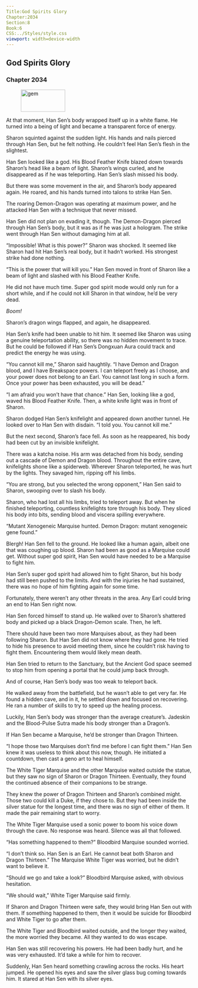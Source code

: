 ```yaml
---
Title:God Spirits Glory 
Chapter:2034 
Section:8 
Book:6 
CSS:../Styles/style.css 
viewport: width=device-width
---
```

  
## God Spirits Glory
### Chapter 2034
  
<figure>
	<img src="../Images/gem.gif" alt="gem" id="gem" width="120" height="60" />
</figure>
  

  
At that moment, Han Sen’s body wrapped itself up in a white flame. He turned into a being of light and became a transparent force of energy.

Sharon squinted against the sudden light. His hands and nails pierced through Han Sen, but he felt nothing. He couldn’t feel Han Sen’s flesh in the slightest.

Han Sen looked like a god. His Blood Feather Knife blazed down towards Sharon’s head like a beam of light. Sharon’s wings curled, and he disappeared as if he was teleporting. Han Sen’s slash missed his body.

But there was some movement in the air, and Sharon’s body appeared again. He roared, and his hands turned into talons to strike Han Sen.

The roaring Demon-Dragon was operating at maximum power, and he attacked Han Sen with a technique that never missed.

Han Sen did not plan on evading it, though. The Demon-Dragon pierced through Han Sen’s body, but it was as if he was just a hologram. The strike went through Han Sen without damaging him at all.

“Impossible! What is this power?” Sharon was shocked. It seemed like Sharon had hit Han Sen’s real body, but it hadn’t worked. His strongest strike had done nothing.

“This is the power that will kill you.” Han Sen moved in front of Sharon like a beam of light and slashed with his Blood Feather Knife.

He did not have much time. Super god spirit mode would only run for a short while, and if he could not kill Sharon in that window, he’d be very dead.

*Boom!*

Sharon’s dragon wings flapped, and again, he disappeared.

Han Sen’s knife had been unable to hit him. It seemed like Sharon was using a genuine teleportation ability, so there was no hidden movement to trace. But he could be followed if Han Sen’s Dongxuan Aura could track and predict the energy he was using.

“You cannot kill me,” Sharon said haughtily. “I have Demon and Dragon blood, and I have Breakspace powers. I can teleport freely as I choose, and your power does not belong to an Earl. You cannot last long in such a form. Once your power has been exhausted, you will be dead.”

“I am afraid you won’t have that chance.” Han Sen, looking like a god, waved his Blood Feather Knife. Then, a white knife light was in front of Sharon.

Sharon dodged Han Sen’s knifelight and appeared down another tunnel. He looked over to Han Sen with disdain. “I told you. You cannot kill me.”

But the next second, Sharon’s face fell. As soon as he reappeared, his body had been cut by an invisible knifelight.

There was a katcha noise. His arm was detached from his body, sending out a cascade of Demon and Dragon blood. Throughout the entire cave, knifelights shone like a spiderweb. Wherever Sharon teleported, he was hurt by the lights. They savaged him, ripping off his limbs.

“You are strong, but you selected the wrong opponent,” Han Sen said to Sharon, swooping over to slash his body.

Sharon, who had lost all his limbs, tried to teleport away. But when he finished teleporting, countless knifelights tore through his body. They sliced his body into bits, sending blood and viscera spilling everywhere.

“Mutant Xenogeneic Marquise hunted. Demon Dragon: mutant xenogeneic gene found.”

Blergh! Han Sen fell to the ground. He looked like a human again, albeit one that was coughing up blood. Sharon had been as good as a Marquise could get. Without super god spirit, Han Sen would have needed to be a Marquise to fight him.

Han Sen’s super god spirit had allowed him to fight Sharon, but his body had still been pushed to the limits. And with the injuries he had sustained, there was no hope of him fighting again for some time.

Fortunately, there weren’t any other threats in the area. Any Earl could bring an end to Han Sen right now.

Han Sen forced himself to stand up. He walked over to Sharon’s shattered body and picked up a black Dragon-Demon scale. Then, he left.

There should have been two more Marquises about, as they had been following Sharon. But Han Sen did not know where they had gone. He tried to hide his presence to avoid meeting them, since he couldn’t risk having to fight them. Encountering them would likely mean death.

Han Sen tried to return to the Sanctuary, but the Ancient God space seemed to stop him from opening a portal that he could jump back through.

And of course, Han Sen’s body was too weak to teleport back.

He walked away from the battlefield, but he wasn’t able to get very far. He found a hidden cave, and in it, he settled down and focused on recovering. He ran a number of skills to try to speed up the healing process.

Luckily, Han Sen’s body was stronger than the average creature’s. Jadeskin and the Blood-Pulse Sutra made his body stronger than a Dragon’s.

If Han Sen became a Marquise, he’d be stronger than Dragon Thirteen.

“I hope those two Marquises don’t find me before I can fight them.” Han Sen knew it was useless to think about this now, though. He initiated a countdown, then cast a geno art to heal himself.

The White Tiger Marquise and the other Marquise waited outside the statue, but they saw no sign of Sharon or Dragon Thirteen. Eventually, they found the continued absence of their companions to be strange.

They knew the power of Dragon Thirteen and Sharon’s combined might. Those two could kill a Duke, if they chose to. But they had been inside the silver statue for the longest time, and there was no sign of either of them. It made the pair remaining start to worry.

The White Tiger Marquise used a sonic power to boom his voice down through the cave. No response was heard. Silence was all that followed.

“Has something happened to them?” Bloodbird Marquise sounded worried.

“I don’t think so. Han Sen is an Earl. He cannot beat both Sharon and Dragon Thirteen.” The Marquise White Tiger was worried, but he didn’t want to believe it.

“Should we go and take a look?” Bloodbird Marquise asked, with obvious hesitation.

“We should wait,” White Tiger Marquise said firmly.

If Sharon and Dragon Thirteen were safe, they would bring Han Sen out with them. If something happened to them, then it would be suicide for Bloodbird and White Tiger to go after them.

The White Tiger and Bloodbird waited outside, and the longer they waited, the more worried they became. All they wanted to do was escape.

Han Sen was still recovering his powers. He had been badly hurt, and he was very exhausted. It’d take a while for him to recover.

Suddenly, Han Sen heard something crawling across the rocks. His heart jumped. He opened his eyes and saw the silver glass bug coming towards him. It stared at Han Sen with its silver eyes.